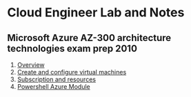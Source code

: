 # Cloud Engineer Lab and Notes

## Microsoft Azure AZ-300 architecture technologies exam prep 2010

1. [Overview ](Azure/overview.md)
2. [Create and configure virtual machines](Azure/virtual-machines.md)
3. [Subscription and resources](Azure/subscription-resources.md)
4. [Powershell Azure Module](Azure/powershell-in-azure.md)

